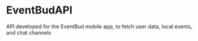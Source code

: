 # EventBudAPI
API developed for the EventBud mobile app, to fetch user data, local events, and chat channels
